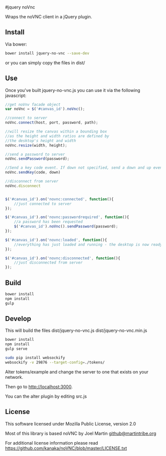 #jquery noVnc

Wraps the noVNC client in a jQuery plugin.

## Install

Via bower:

```bash
bower install jquery-no-vnc --save-dev
```

or you can simply copy the files in dist/

## Use

Once you've built jquery-no-vnc.js you can use it via the following javascript:

```javascript
//get noVnv facade object
var noVnc = $('#canvas_id').noVnc();

//connect to server
noVnc.connect(host, port, password, path);

//will resize the canvas within a bounding box 
//as the height and width ratios are defined by
//the desktop's height and width
noVnc.resize(width, height);

//send a password to server
noVnc.sendPassword(password);

//Send a key code event. If down not specified, send a down and up event.
noVnc.sendKey(code, down)

//disconnect from server
noVnc.disconnect


$('#canvas_id').on('novnc:connected', function(){
	//just connected to server
});

$('#canvas_id').on('novnc:passwordrequired', function(){
	//a password has been requested
	$('#canvas_id').noVnc().sendPassword(password);
});

$('#canvas_id').on('novnc:loaded', function(){
	//everything has just loaded and running - the desktop is now ready for use
});

$('#canvas_id').on('novnc:disconnected', function(){
	//just disconnected from server
});


```

## Build

```bash
bower install
npm install
gulp
```

## Develop

This will build the files dist/jquery-no-vnc.js dist/jquery-no-vnc.min.js

```bash
bower install
npm install
gulp serve
```

```bash
sudo pip install websockify
websockify -v 29876 --target-config=./tokens/
```

Alter tokens/example and change the server to one that exists on your network.

Then go to [http://localhost:3000](http://localhost:3000).

You can the alter plugin by editing src.js


## License

This software licensed under Mozilla Public License, version 2.0

Most of this library is based noVNC by Joel Martin <github@martintribe.org>

For additional license information please read https://github.com/kanaka/noVNC/blob/master/LICENSE.txt

